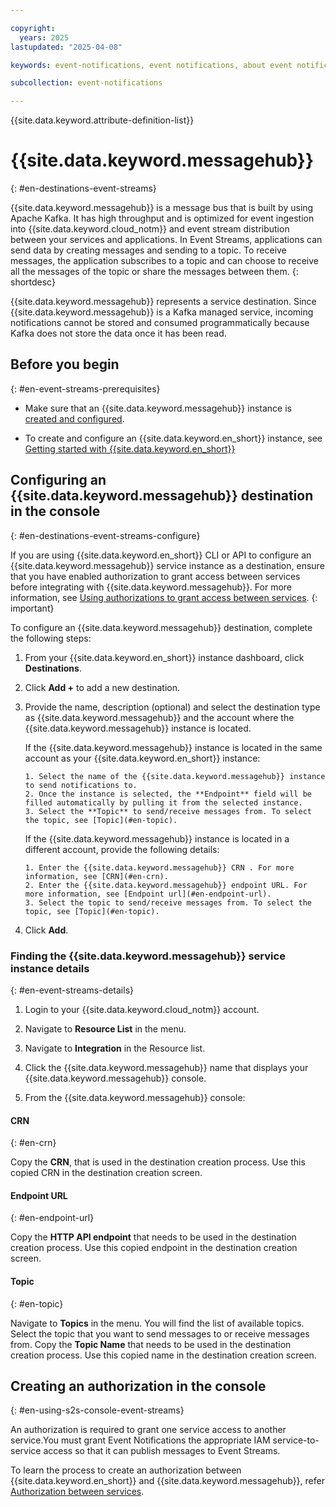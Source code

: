 ```yaml
---

copyright:
  years: 2025
lastupdated: "2025-04-08"

keywords: event-notifications, event notifications, about event notifications, destinations, Event Streams, event streams

subcollection: event-notifications

---
```


{{site.data.keyword.attribute-definition-list}}

# {{site.data.keyword.messagehub}}
{: #en-destinations-event-streams}

{{site.data.keyword.messagehub}} is a message bus that is built by using Apache Kafka. It has high throughput and is optimized for event ingestion into {{site.data.keyword.cloud_notm}} and event stream distribution between your services and applications. In Event Streams, applications can send data by creating messages and sending to a topic. To receive messages, the application subscribes to a topic and can choose to receive all the messages of the topic or share the messages between them. 
{: shortdesc}

{{site.data.keyword.messagehub}} represents a service destination. Since {{site.data.keyword.messagehub}} is a Kafka managed service, incoming notifications cannot be stored and consumed programmatically because Kafka does not store the data once it has been read.

## Before you begin 
{: #en-event-streams-prerequisites}

- Make sure that an {{site.data.keyword.messagehub}} instance is [created and configured](/docs/EventStreams?topic=EventStreams-quick_setup_guide&interface=ui).

- To create and configure an {{site.data.keyword.en_short}} instance, see [Getting started with {{site.data.keyword.en_short}}](/docs/event-notifications?topic=event-notifications-getting-started)

## Configuring an {{site.data.keyword.messagehub}} destination in the console
{: #en-destinations-event-streams-configure}

If you are using {{site.data.keyword.en_short}} CLI or API to configure an {{site.data.keyword.messagehub}} service instance as a destination, ensure that you have enabled authorization to grant access between services before integrating with {{site.data.keyword.messagehub}}. For more information, see [Using authorizations to grant access between services](#en-using-s2s-console-event-streams).
{: important}

To configure an {{site.data.keyword.messagehub}} destination, complete the following steps:

1. From your {{site.data.keyword.en_short}} instance dashboard, click **Destinations**.

1. Click **Add +** to add a new destination.

1. Provide the name, description (optional) and select the destination type as {{site.data.keyword.messagehub}} and the account where the {{site.data.keyword.messagehub}} instance is located. 

      If the {{site.data.keyword.messagehub}} instance is located in the same account as your {{site.data.keyword.en_short}} instance:

       1. Select the name of the {{site.data.keyword.messagehub}} instance to send notifications to. 
       2. Once the instance is selected, the **Endpoint** field will be filled automatically by pulling it from the selected instance. 
       3. Select the **Topic** to send/receive messages from. To select the topic, see [Topic](#en-topic). 


      If the {{site.data.keyword.messagehub}} instance is located in a different account, provide the following details:

       1. Enter the {{site.data.keyword.messagehub}} CRN . For more information, see [CRN](#en-crn).
       2. Enter the {{site.data.keyword.messagehub}} endpoint URL. For more information, see [Endpoint url](#en-endpoint-url).
       3. Select the topic to send/receive messages from. To select the topic, see [Topic](#en-topic).

1. Click **Add**.

### Finding the {{site.data.keyword.messagehub}} service instance details
{: #en-event-streams-details}

1. Login to your {{site.data.keyword.cloud_notm}} account.

1. Navigate to **Resource List** in the menu.

1. Navigate to **Integration** in the Resource list.

1. Click the {{site.data.keyword.messagehub}} name that displays your {{site.data.keyword.messagehub}} console.

1. From the {{site.data.keyword.messagehub}} console: 

#### CRN
{: #en-crn}
    
Copy the **CRN**, that is used in the destination creation process. Use this copied CRN in the destination creation screen.

#### Endpoint URL
{: #en-endpoint-url}

Copy the **HTTP API endpoint** that needs to be used in the destination creation process. Use this copied endpoint in the destination creation screen.

#### Topic
{: #en-topic}

Navigate to **Topics** in the menu. You will find the list of available topics. Select the topic that you want to send messages to or receive messages from. Copy the **Topic Name** that needs to be used in the destination creation process. Use this copied name in the destination creation screen.

## Creating an authorization in the console
{: #en-using-s2s-console-event-streams}

An authorization is required to grant one service access to another service.You must grant Event Notifications the appropriate IAM service-to-service access so that it can publish messages to Event Streams.

To learn the process to create an authorization between {{site.data.keyword.en_short}} and {{site.data.keyword.messagehub}}, refer [Authorization between services](/docs/event-notifications?topic=event-notifications-en-using-s2s-authorization). 

